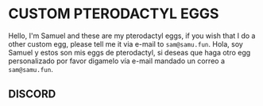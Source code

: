 # CUSTOM PTERODACTYL EGGS

Hello, I'm Samuel and these are my pterodactyl eggs, if you wish that I do a other custom egg, please tell me it via e-mail to `sam@samu.fun`.
Hola, soy Samuel y estos son mis eggs de pterodactyl, si deseas que haga otro egg personalizado por favor digamelo vía e-mail mandado un correo a `sam@samu.fun`.


## DISCORD

